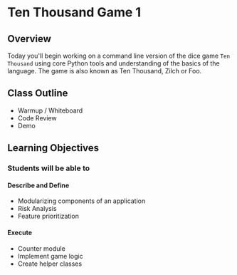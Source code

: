 # Ten Thousand Game 1

## Overview

Today you'll begin working on a command line version of the dice game `Ten Thousand` using core Python tools and understanding of the basics of the language. The game is also known as Ten Thousand, Zilch or Foo.

## Class Outline

- Warmup / Whiteboard
- Code Review
- Demo

## Learning Objectives

### Students will be able to

#### Describe and Define

- Modularizing components of an application
- Risk Analysis
- Feature prioritization

#### Execute

- Counter module
- Implement game logic
- Create helper classes

